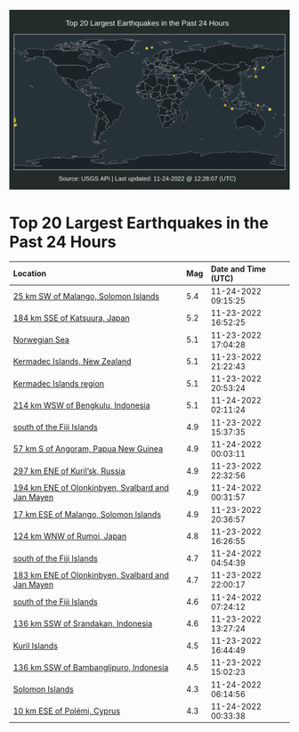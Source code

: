 ![Map](./map.png)

# Top 20 Largest Earthquakes in the Past 24 Hours

| Location | Mag | Date and Time (UTC) |
|:---|:---|:---|
| [25 km SW of Malango, Solomon Islands](https://earthquake.usgs.gov/earthquakes/eventpage/us7000is0z) | 5.4 | 11-24-2022 09:15:25 |
| [184 km SSE of Katsuura, Japan](https://earthquake.usgs.gov/earthquakes/eventpage/us7000irv5) | 5.2 | 11-23-2022 16:52:25 |
| [Norwegian Sea](https://earthquake.usgs.gov/earthquakes/eventpage/us7000irv9) | 5.1 | 11-23-2022 17:04:28 |
| [Kermadec Islands, New Zealand](https://earthquake.usgs.gov/earthquakes/eventpage/us7000irx0) | 5.1 | 11-23-2022 21:22:43 |
| [Kermadec Islands region](https://earthquake.usgs.gov/earthquakes/eventpage/us7000irwm) | 5.1 | 11-23-2022 20:53:24 |
| [214 km WSW of Bengkulu, Indonesia](https://earthquake.usgs.gov/earthquakes/eventpage/us7000irz7) | 5.1 | 11-24-2022 02:11:24 |
| [south of the Fiji Islands](https://earthquake.usgs.gov/earthquakes/eventpage/us7000irty) | 4.9 | 11-23-2022 15:37:35 |
| [57 km S of Angoram, Papua New Guinea](https://earthquake.usgs.gov/earthquakes/eventpage/us7000iryc) | 4.9 | 11-24-2022 00:03:11 |
| [297 km ENE of Kuril’sk, Russia](https://earthquake.usgs.gov/earthquakes/eventpage/us7000irxs) | 4.9 | 11-23-2022 22:32:56 |
| [194 km ENE of Olonkinbyen, Svalbard and Jan Mayen](https://earthquake.usgs.gov/earthquakes/eventpage/us7000iryq) | 4.9 | 11-24-2022 00:31:57 |
| [17 km ESE of Malango, Solomon Islands](https://earthquake.usgs.gov/earthquakes/eventpage/us7000irwe) | 4.9 | 11-23-2022 20:36:57 |
| [124 km WNW of Rumoi, Japan](https://earthquake.usgs.gov/earthquakes/eventpage/us7000iru6) | 4.8 | 11-23-2022 16:26:55 |
| [south of the Fiji Islands](https://earthquake.usgs.gov/earthquakes/eventpage/us7000irzw) | 4.7 | 11-24-2022 04:54:39 |
| [183 km ENE of Olonkinbyen, Svalbard and Jan Mayen](https://earthquake.usgs.gov/earthquakes/eventpage/us7000irx8) | 4.7 | 11-23-2022 22:00:17 |
| [south of the Fiji Islands](https://earthquake.usgs.gov/earthquakes/eventpage/us7000is0s) | 4.6 | 11-24-2022 07:24:12 |
| [136 km SSW of Srandakan, Indonesia](https://earthquake.usgs.gov/earthquakes/eventpage/us7000irta) | 4.6 | 11-23-2022 13:27:24 |
| [Kuril Islands](https://earthquake.usgs.gov/earthquakes/eventpage/us7000irv8) | 4.5 | 11-23-2022 16:44:49 |
| [136 km SSW of Bambanglipuro, Indonesia](https://earthquake.usgs.gov/earthquakes/eventpage/us7000irts) | 4.5 | 11-23-2022 15:02:23 |
| [Solomon Islands](https://earthquake.usgs.gov/earthquakes/eventpage/us7000is06) | 4.3 | 11-24-2022 06:14:56 |
| [10 km ESE of Polémi, Cyprus](https://earthquake.usgs.gov/earthquakes/eventpage/us7000iryp) | 4.3 | 11-24-2022 00:33:38 |
